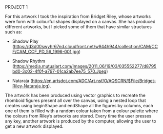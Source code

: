 PROJECT 1

For this artwork I took the inspiration from Bridget Riley, whose artworks were form with colourful shapes displayed on a canvas. She has produced different artworks, but I picked some of them that have similar structures such as: 

-	Shadow Play (https://d3d00swyhr67nd.cloudfront.net/w944h944/collection/CAM/CCF/CAM_CCF_PD_56_1996-001.jpg)

-	Shadow Rhythm (https://media.mutualart.com/Images/2011_06/19/03/035552277/d8795bd0-3c02-4f0f-a797-01ca2ab7ee75_570.Jpeg)


-	Nataraja (https://en.artsdot.com/ADC/Art.nsf/O/AQSCRN/$File/Bridget-Riley-Nataraja.jpg).

The artwork has been produced using vector graphics to recreate the rhomboid figures present all over the canvas, using a nested loop that creates using beginShape and endShape all the figures by columns, each one of them is filled with a random colour taken from a colour palette where the colours from Riley’s artworks are stored. Every time the user presses any key, another artwork is produced by the computer, allowing the user to get a new artwork displayed.